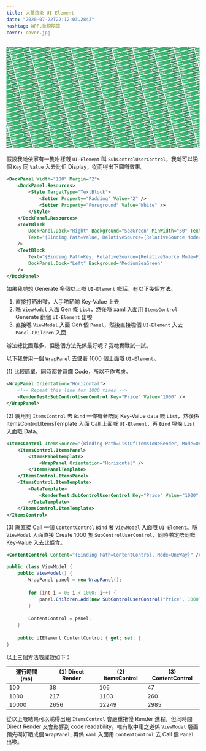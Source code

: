 ```yaml
---
title: 大量渲染 UI Element
date: "2020-07-22T22:12:03.284Z"
hashtag: WPF,技術隨筆
cover: cover.jpg
---
```


![UI Element大爆炸](.\cover.jpg)

假設我哋依家有一隻咁樣嘅 `UI-Element` 叫 `SubControlUserControl`，我哋可以啪個 `Key` 同 `Value` 入去比佢 Display，從而得出下圖嘅效果。
```xml
<DockPanel Width="100" Margin="2">
    <DockPanel.Resources>
        <Style TargetType="TextBlock">
            <Setter Property="Padding" Value="2" />
            <Setter Property="Foreground" Value="White" />
        </Style>
    </DockPanel.Resources>
    <TextBlock
        DockPanel.Dock="Right" Background="SeaGreen" MinWidth="30" TextAlignment="Right"
        Text="{Binding Path=Value, RelativeSource={RelativeSource Mode=FindAncestor, AncestorType=UserControl}, StringFormat=${0:0}}"
    />
    <TextBlock
        Text="{Binding Path=Key, RelativeSource={RelativeSource Mode=FindAncestor, AncestorType=UserControl}, Mode=OneWay}"
        DockPanel.Dock="Left" Background="MediumSeaGreen"
    />
</DockPanel>
```

如果我哋想 Generate 多個以上嘅 `UI-Element` 嘅話，有以下幾個方法。

1. 直接打晒出嚟，人手啪晒啲 Key-Value 上去
2. 喺 `ViewModel` 入面 Gen 條 `List`，然後喺 xaml 入面用 `ItemsControl` Generate 翻個 `UI-Element` 出嚟
3. 直接喺 `ViewModel` 入面 Gen 個 `Panel`，然後直接啪個 `UI-Element` 入去 `Panel.Children` 入面

辦法總比困難多，但邊個方法先係最好呢？我哋實戰試一試。

以下我會用一個 `WrapPanel` 去儲著 1000 個上面嘅 `UI-Element`。

(1) 比較簡單，同時都會寫爛 Code，所以不作考慮。
```xml
<WrapPanel Orientation="Horizontal">
    <!-- Repeat this line for 1000 times -->
    <RenderTest:SubControlUserControl Key="Price" Value="1000" />
</WrapPanel> 
```

(2) 就用到 `ItemsControl` 去 `Bind` 一條有著唔同 Key-Value data 嘅 `List`，然後係ItemsControl.ItemsTemplate 入面 Call 上面嘅 `UI-Element`，再 `Bind` 埋條 `List` 入面嘅 Data。
```xml
<ItemsControl ItemsSource="{Binding Path=ListOfItemsToBeRender, Mode=OneWay}">
    <ItemsControl.ItemsPanel>
        <ItemsPanelTemplate>
            <WrapPanel Orientation="Horizontal" />
        </ItemsPanelTemplate>
    </ItemsControl.ItemsPanel>
    <ItemsControl.ItemTemplate>
        <DataTemplate>
            <RenderTest:SubControlUserControl Key="Price" Value="1000" />
        </DataTemplate>
    </ItemsControl.ItemTemplate>
</ItemsControl>
```

(3) 就直接 Call 一個 `ContentControl` `Bind` 著 `ViewModel` 入面嘅 `UI-Element`。喺 `ViewModel` 入面直接 Create 1000 隻 `SubControlUserControl`，同時啪定唔同嘅 Key-Value 入去比佢食。
```xml
<ContentControl Content="{Binding Path=ContentControl, Mode=OneWay}" />
```

```csharp
public class ViewModel {
    public ViewModel() {
        WrapPanel panel = new WrapPanel();
 
        for (int i = 0; i < 1000; i++) {
            panel.Children.Add(new SubControlUserControl("Price", 1000));
        }
 
        ContentControl = panel;
    }
 
    public UIElement ContentControl { get; set; }
}
```

以上三個方法嘅成效如下：

|運行時間 (ms)|(1) Direct Render|(2) ItemsControl|(3) ContentControl|
|---|---|---|---|
|100|38|106|47|
|1000|217|1103|260|
|10000|2656|12249|2985|

從以上嘅結果可以睇得出用 `ItemsControl` 會嚴重拖慢 Render 進程，但同時間 Direct Render 又會影響到 code readability。唯有取中庸之道係 `ViewModel` 層面預先砌好晒成個 `WrapPanel`, 再係 `xaml` 入面用 `ContentControl` 去 Call 個 `Panel` 出嚟。